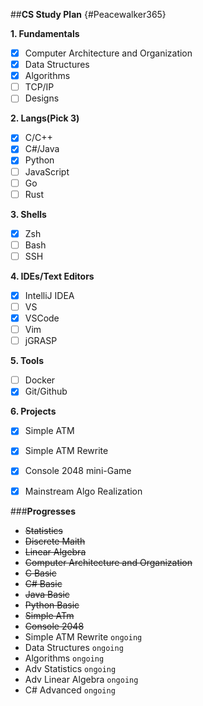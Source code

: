 ##**CS Study Plan** {#Peacewalker365}

**1. Fundamentals**
  - [X] Computer Architecture and Organization
  - [X] Data Structures
  - [X] Algorithms
  - [ ] TCP/IP
  - [ ] Designs
  
**2. Langs(Pick 3)**
  - [X] C/C++
  - [X] C#/Java
  - [X] Python
  - [ ] JavaScript
  - [ ] Go
  - [ ] Rust

**3. Shells**
  - [X] Zsh
  - [ ] Bash
  - [ ] SSH
  
**4. IDEs/Text Editors**
  - [X] IntelliJ IDEA
  - [ ] VS
  - [X] VSCode
  - [ ] Vim
  - [ ] jGRASP

**5. Tools**
  - [ ] Docker
  - [X] Git/Github
  
**6. Projects**
  - [X] Simple ATM
  - [X] Simple ATM Rewrite
  - [X] Console 2048 mini-Game
  - [X] Mainstream Algo Realization
  
  
  
###**Progresses**

- ~~Statistics~~
- ~~Discrete Maith~~
- ~~Linear Algebra~~
- ~~Computer Architecture and Organization~~
- ~~C Basic~~
- ~~C# Basic~~
- ~~Java Basic~~
- ~~Python Basic~~
- ~~Simple ATm~~
- ~~Console 2048~~
- Simple ATM Rewrite `ongoing`
- Data Structures `ongoing`
- Algorithms `ongoing`
- Adv Statistics `ongoing`
- Adv Linear Algebra `ongoing`
- C# Advanced `ongoing`

